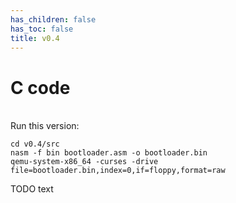 ```yaml
---
has_children: false
has_toc: false
title: v0.4
---
```


# C code 
\
Run this version:
```
cd v0.4/src
nasm -f bin bootloader.asm -o bootloader.bin
qemu-system-x86_64 -curses -drive file=bootloader.bin,index=0,if=floppy,format=raw
```

TODO text
